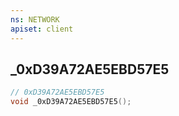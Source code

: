 ```yaml
---
ns: NETWORK
apiset: client
---
```

## _0xD39A72AE5EBD57E5

```c
// 0xD39A72AE5EBD57E5
void _0xD39A72AE5EBD57E5();
```






